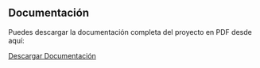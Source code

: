 ## Documentación

Puedes descargar la documentación completa del proyecto en PDF desde aquí:

[Descargar Documentación](./app/Documentacion_ProyectoFinal_BudgetBuddy.pdf)

